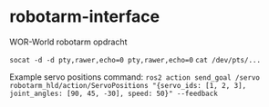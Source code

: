 # robotarm-interface
 WOR-World robotarm opdracht


`socat -d -d pty,rawer,echo=0 pty,rawer,echo=0`
`cat /dev/pts/...`

Example servo positions command:
`ros2 action send_goal /servo robotarm_hld/action/ServoPositions "{servo_ids: [1, 2, 3], joint_angles: [90, 45, -30], speed: 50}" --feedback`
